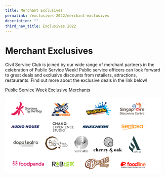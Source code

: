 ```yaml
---
title: Merchant Exclusives
permalink: /exclusives-2022/merchant-exclusives
description: ""
third_nav_title: Exclusives 2022
---
```

# Merchant Exclusives

Civil Service Club is joined by our wide range of merchant partners in the celebration of Public Service Week! Public service officers can look forward to great deals and exclusive discounts from retailers, attractions, restaurants. Find out more about the exclusive deals in the link below! 

[Public Service Week Exclusive Merchants ](/files/PSW%20Merchant%20List_27_june_compressed.pdf)

![](/images/PSW_Merchant_list_updated.png)